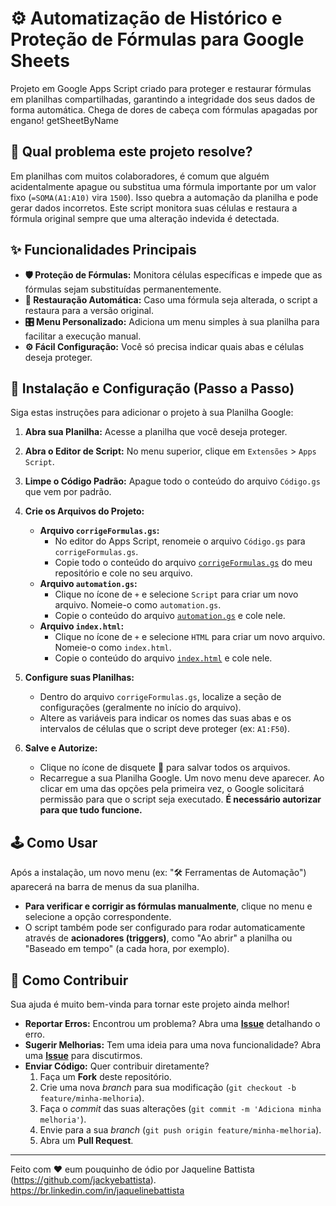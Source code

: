 # ⚙️ Automatização de Histórico e Proteção de Fórmulas para Google Sheets

Projeto em Google Apps Script criado para proteger e restaurar fórmulas em planilhas compartilhadas, garantindo a integridade dos seus dados de forma automática. Chega de dores de cabeça com fórmulas apagadas por engano! getSheetByName

## 🤔 Qual problema este projeto resolve?

Em planilhas com muitos colaboradores, é comum que alguém acidentalmente apague ou substitua uma fórmula importante por um valor fixo (`=SOMA(A1:A10)` vira `1500`). Isso quebra a automação da planilha e pode gerar dados incorretos. Este script monitora suas células e restaura a fórmula original sempre que uma alteração indevida é detectada.

## ✨ Funcionalidades Principais

* **🛡️ Proteção de Fórmulas:** Monitora células específicas e impede que as fórmulas sejam substituídas permanentemente.
* **🔄 Restauração Automática:** Caso uma fórmula seja alterada, o script a restaura para a versão original.
* **🎛️ Menu Personalizado:** Adiciona um menu simples à sua planilha para facilitar a execução manual.
* **⚙️ Fácil Configuração:** Você só precisa indicar quais abas e células deseja proteger.

## 🚀 Instalação e Configuração (Passo a Passo)

Siga estas instruções para adicionar o projeto à sua Planilha Google:

1.  **Abra sua Planilha:** Acesse a planilha que você deseja proteger.
2.  **Abra o Editor de Script:** No menu superior, clique em `Extensões` > `Apps Script`.
3.  **Limpe o Código Padrão:** Apague todo o conteúdo do arquivo `Código.gs` que vem por padrão.
4.  **Crie os Arquivos do Projeto:**
    * **Arquivo `corrigeFormulas.gs`:**
        * No editor do Apps Script, renomeie o arquivo `Código.gs` para `corrigeFormulas.gs`.
        * Copie todo o conteúdo do arquivo [`corrigeFormulas.gs`](https://github.com/jackyebattista/public_projects/blob/main/corrigeFormulas.gs) do meu repositório e cole no seu arquivo.
    * **Arquivo `automation.gs`:**
        * Clique no ícone de `+` e selecione `Script` para criar um novo arquivo. Nomeie-o como `automation.gs`.
        * Copie o conteúdo do arquivo [`automation.gs`](https://github.com/jackyebattista/public_projects/blob/main/automation.gs) e cole nele.
    * **Arquivo `index.html`:**
        * Clique no ícone de `+` e selecione `HTML` para criar um novo arquivo. Nomeie-o como `index.html`.
        * Copie o conteúdo do arquivo [`index.html`](https://github.com/jackyebattista/public_projects/blob/main/index.html) e cole nele.

5.  **Configure suas Planilhas:**
    * Dentro do arquivo `corrigeFormulas.gs`, localize a seção de configurações (geralmente no início do arquivo).
    * Altere as variáveis para indicar os nomes das suas abas e os intervalos de células que o script deve proteger (ex: `A1:F50`).

6.  **Salve e Autorize:**
    * Clique no ícone de disquete 💾 para salvar todos os arquivos.
    * Recarregue a sua Planilha Google. Um novo menu deve aparecer. Ao clicar em uma das opções pela primeira vez, o Google solicitará permissão para que o script seja executado. **É necessário autorizar para que tudo funcione.**

## 🕹️ Como Usar

Após a instalação, um novo menu (ex: "🛠️ Ferramentas de Automação") aparecerá na barra de menus da sua planilha.

* **Para verificar e corrigir as fórmulas manualmente**, clique no menu e selecione a opção correspondente.
* O script também pode ser configurado para rodar automaticamente através de **acionadores (triggers)**, como "Ao abrir" a planilha ou "Baseado em tempo" (a cada hora, por exemplo).

## 🤝 Como Contribuir

Sua ajuda é muito bem-vinda para tornar este projeto ainda melhor!

* **Reportar Erros:** Encontrou um problema? Abra uma [**Issue**](https://github.com/jackyebattista/public_projects/issues) detalhando o erro.
* **Sugerir Melhorias:** Tem uma ideia para uma nova funcionalidade? Abra uma [**Issue**](https://github.com/jackyebattista/public_projects/issues) para discutirmos.
* **Enviar Código:** Quer contribuir diretamente?
    1.  Faça um **Fork** deste repositório.
    2.  Crie uma nova *branch* para sua modificação (`git checkout -b feature/minha-melhoria`).
    3.  Faça o *commit* das suas alterações (`git commit -m 'Adiciona minha melhoria'`).
    4.  Envie para a sua *branch* (`git push origin feature/minha-melhoria`).
    5.  Abra um **Pull Request**.

---
Feito com ❤️ eum pouquinho de ódio por Jaqueline Battista (https://github.com/jackyebattista).
https://br.linkedin.com/in/jaquelinebattista
